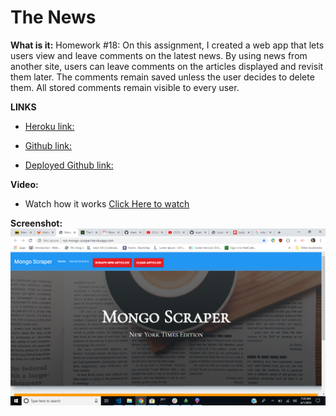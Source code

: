 # The News

**What is it:**
Homework #18:
On this assignment, I created a web app that lets users view and leave comments on the latest news. By using news from another site, users can leave comments on the articles displayed and revisit them later. The comments remain saved unless the user decides to delete them. All stored comments remain visible to every user.

**LINKS**
* [Heroku link:](https://damp-plateau-67682.herokuapp.com/)

* [Github link:](https://github.com/lupedealba/TheNews)

* [Deployed Github link:](https://lupedealba.github.io/TheNews/)


**Video:**
* Watch how it works
[Click Here to watch](https://drive.google.com/file/d/16cSwH9KiUttxLR_x7OjWLEus5tpzX75h/view)



**Screenshot:**
![Item Purchase](public\assets\images\newsscrnshot.png)
